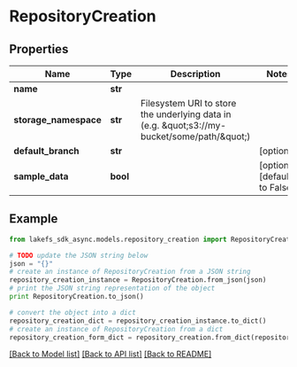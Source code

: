 # RepositoryCreation


## Properties

Name | Type | Description | Notes
------------ | ------------- | ------------- | -------------
**name** | **str** |  | 
**storage_namespace** | **str** | Filesystem URI to store the underlying data in (e.g. \&quot;s3://my-bucket/some/path/\&quot;) | 
**default_branch** | **str** |  | [optional] 
**sample_data** | **bool** |  | [optional] [default to False]

## Example

```python
from lakefs_sdk_async.models.repository_creation import RepositoryCreation

# TODO update the JSON string below
json = "{}"
# create an instance of RepositoryCreation from a JSON string
repository_creation_instance = RepositoryCreation.from_json(json)
# print the JSON string representation of the object
print RepositoryCreation.to_json()

# convert the object into a dict
repository_creation_dict = repository_creation_instance.to_dict()
# create an instance of RepositoryCreation from a dict
repository_creation_form_dict = repository_creation.from_dict(repository_creation_dict)
```
[[Back to Model list]](../README.md#documentation-for-models) [[Back to API list]](../README.md#documentation-for-api-endpoints) [[Back to README]](../README.md)


